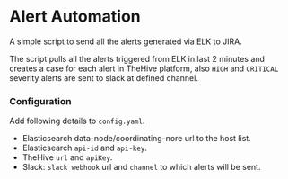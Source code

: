 # Alert Automation #

A simple script to send all the alerts generated via ELK to JIRA.

The script pulls all the alerts triggered from ELK in last 2 minutes and creates a case for each alert in TheHive platform, also `HIGH` and `CRITICAL` severity alerts are sent to slack at defined channel.

### Configuration ###
Add following details to `config.yaml`.

- Elasticsearch data-node/coordinating-nore url to the host list.
- Elasticsearch `api-id` and `api-key`.
- TheHive `url` and `apiKey`.
- Slack: `slack webhook` url and `channel` to which alerts will be sent.